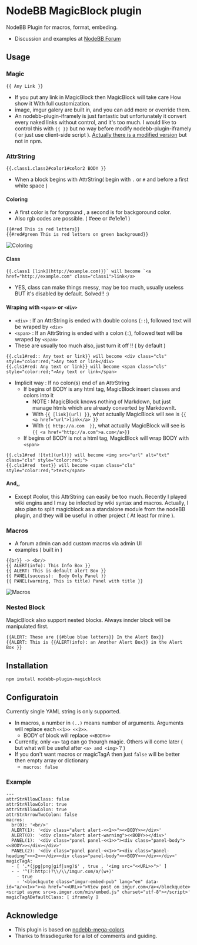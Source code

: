 # NodeBB MagicBlock plugin

NodeBB Plugin for macros, format, embeding.

* Discussion and examples at [NodeBB Forum](https://community.nodebb.org/topic/8098/some-ideas-and-on-going-development-of-new-plugin-called-magicblock)

## Usage

### Magic
```
{{ Any Link }}
```
* If you put any link in MagicBlock then MagicBlock will take care How show it With full customization.
* image, imgur galery are built in, and you can add more or override them.
* An nodebb-plugin-iframely is just fantastic but unfortunately it convert every naked links without control, and it's too much.
I would like to control this with `{{ }}` but no way before modify nodebb-plugin-iframely ( or just use client-side script ).
[Actually there is a modified version](https://github.com/qgp9/nodebb-plugin-iframely) but not in npm.

### AttrString
`{{.class1.class2#color1#color2 BODY }}` 
* When a block begins with AttrString( begin with `.` or `#` and before a first white space )

#### Coloring
* A first color is for forground , a second is for backgoround color.
* Also rgb codes are possible. ( #eee or #e1e1e1 )
```
{{#red This is red letters}}
{{#red#green This is red letters on green background}}
```
![Coloring](http://i.imgur.com/awpTBc0.jpg)

#### Class
```
{{.class1 [link](http://example.com)}}` will become `<a href="http://example.com" class="class1">link</a>
```
* YES, class can make things messy, may be too much, usually useless BUT it's disabled by default. Solved!! :)

#### Wraping with `<span>` or `<div>`
* `<div>` : If an AttrString is ended with double colons (`::`), followed text will be wraped by `<div>`
* `<span>` : If an AttrString is ended with a colon (`:`), followed text will be wraped by `<span>`
* These are usually too much also, just turn it off !! ( by default )
```
{{.cls1#red:: Any text or link}} will become <div class="cls" style="color:red;">Any text or link</div>
{{.cls1#red: Any text or link}} will become <span class="cls" style="color:red;">Any text or link</span>
```
* Implicit way : If no colon(s) end of an AttrString
  * If begins of BODY is any html tag, MagicBlock insert classes and colors into it
    * NOTE : MagicBlock knows nothing of Markdown, but just manage htmls which are already converted by MarkdownIt.
    * With `{{ [link](url) }}`, what actually MagicBlock will see is `{{ <a href="url">link</a> }}`
    * With `{{ http://a.com  }}`, what actually MagicBlock will see is `{{ <a href="http://a.com">a.com</a>}}`
  * If begins of BODY is not a html tag, MagicBlock will wrap BODY with `<span>` 
```
{{.cls1#red ![txt](url)}} will become <img src="url" alt="txt" class="cls" style="color:red;">
{{.cls1#red  text}} will become <span class="cls" style="color:red;">text</span>
```
#### And,,
* Except #color, this AttrString can easily be too much. Recently I played wiki engins and I may be infected by wiki syntax and macros. Actually, I also plan to split magicblock as a standalone module from the nodeBB plugin, and they will be useful in other project ( At least for mine ).

### Macros
* A forum admin can add custom macros via admin UI
* examples ( built in )
```
{{br}} -> <br/>
{{ ALERT(info): This Info Box }}
{{ ALERT: This is default alert Box }}
{{ PANEL(success):  Body Only Panel }}
{{ PANEL(warning, This is title) Panel with title }}
```
![Macros](http://i.imgur.com/e64NYuT.jpg)

### Nested Block
MagicBlock also support nested blocks. Always innder block will be manipulated first. 
```
{{ALERT: These are {{#blue blue letters}} In the Alert Box}}
{{ALERT: This is {{ALERT(info): an Another Alert Box}} in the Alert Box }}
```

## Installation
```
npm install nodebb-plugin-magicblock
```

## Configuratoin
Currently single YAML string is only supported.
* In macros, a number in `(..)` means number of arguments. Arguments will replace each `<<1>> <<2>>`.
  * BODY of block will replace `<<BODY>>`
* Currently, only `<a>` tag can go thourgh magic. Others will come later ( but what will be useful after `<a> and <img>` ? ) 
* If you don't want macros or magicTagA then just `false` will be better then empty array or dictionary
  * `macros: false` 
### Example
```
---
attrStrAllowClass: false
attrStrAllowColor: true
attrStrAllowColon: true
attrStrArrowTwoColon: false
macros:
  br(0): '<br/>'
  ALERT(1): '<div class="alert alert-<<1>>"><<BODY>></div>'
  ALERT(0): '<div class="alert alert-warning"><<BODY>></div>'
  PANEL(1): '<div class="panel panel-<<1>>"><div class="panel-body"><<BODY>></div></div>'
  PANEL(2): '<div class="panel panel-<<1>>"><div class="panel-heading"><<2>></div><div class="panel-body"><<BODY>></div></div>'
magicTagA:
  - [ '.*(jpg|png|gif|svg)$' , true , '<img src="<<URL>>">' ]
  - - '^(?:http:)?\\/\\/imgur.com/a/(w+)'
    - true
    - '<blockquote class="imgur-embed-pub" lang="en" data-id="a/<<1>>"><a href="<<URL>>">View post on imgur.com</a></blockquote><script async src=s.imgur.com/min/embed.js" charset="utf-8"></script>'
magicTagADefaultClass: [ iframely ]
```

## Acknowledge
* This plugin is based on [nodebb-mega-colors](https://github.com/MegaGM/nodebb-plugin-mega-colors)
* Thanks to frissdiegurke for a lot of comments and guiding.
